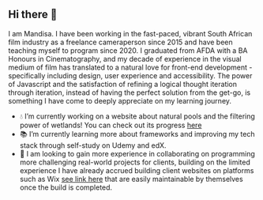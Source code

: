 ## Hi there 👋

I am Mandisa. I have been working in the fast-paced, vibrant South African film industry as a freelance cameraperson since 2015 and have been teaching myself to program since 2020. I graduated from AFDA with a BA Honours in Cinematography, and my decade of experience in the visual medium of film has translated to a natural love for front-end development - specifically including design, user experience and accessibility. The power of Javascript and the satisfaction of refining a logical thought iteration through iteration, instead of having the perfect solution from the get-go, is something I have come to deeply appreciate on my learning journey.

- 💧 I’m currently working on a website about natural pools and the filtering power of wetlands! You can check out its progress [here](https://github.com/Mandisa89/Bootcamp/tree/master/Submissions%20L2T06_Capstone%20IV%20Amanzi%20Wethu/website)
- 📚 I’m currently learning more about frameworks and improving my tech stack through self-study on Udemy and edX.
- 🌟 I am looking to gain more experience in collaborating on programming more challenging real-world projects for clients, building on the limited experience I have already accrued building client websites on platforms such as Wix [see link here](https://www.linkedin.com/in/mandisa-macleod/details/featured/) that are easily maintainable by themselves once the build is completed.

